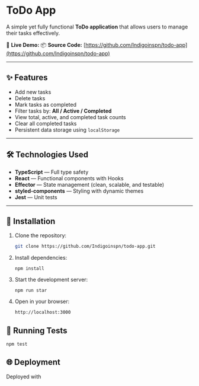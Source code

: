 # ToDo App

A simple yet fully functional **ToDo application** that allows users to manage their tasks effectively.

🔗 **Live Demo:**
📦 **Source Code:** [https://github.com/Indigoinspn/todo-app](https://github.com/Indigoinspn/todo-app)

---

## ✨ Features

- Add new tasks
- Delete tasks
- Mark tasks as completed
- Filter tasks by: **All / Active / Completed**
- View total, active, and completed task counts
- Clear all completed tasks
- Persistent data storage using `localStorage`

---

## 🛠️ Technologies Used

- **TypeScript** — Full type safety
- **React** — Functional components with Hooks
- **Effector** — State management (clean, scalable, and testable)
- **styled-components** — Styling with dynamic themes
- **Jest** — Unit tests

---

## 🚀 Installation

1. Clone the repository:

   ```bash
   git clone https://github.com/Indigoinspn/todo-app.git
   ```

2. Install dependencies:

   `npm install`

3. Start the development server:

   `npm run star`

4. Open in your browser:

   `http://localhost:3000`

## 🧪 Running Tests

`npm test`

## 🌐 Deployment

Deployed with
